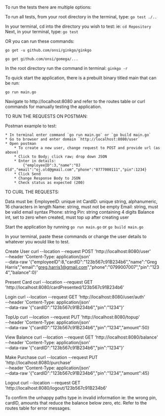 To run the tests there are multiple options:

To run all tests, from your root directory in the terminal, type: `go test ./..`

In your terminal, cd into the directory you wish to test: ie: `cd Repository`
Next, in your terminal, type: `go test`

OR you can run these commands: 

`go get -u github.com/onsi/ginkgo/ginkgo`

`go get github.com/onsi/gomega/...`

In the root directory run the command in terminal: `ginkgo -r`
	

To quick start the application, there is a prebuilt binary titled main that can be run:

`go run main.go`

Navigate to http://localhost:8080 and refer to the routes table or curl commands for manually testing the application.

TO RUN THE REQUESTS ON POSTMAN:

Postman example to test:

    * In terminal enter command `go run main.go` or `go build main.go`
    * Go to browser and enter domain `http://localhost:8080/user`
    * Open postman
        * To create a new user, change request to POST and provide url (as above)
        * Click to Body; click raw; drop down JSON
        * Enter in details: 
            {"employeeID":3,"name":"OJ Old","email":"oj.old@gmail.com","phone":"0777000111","pin":1234}
        * Click Send
        * Change Response Body to JSON
        * Check status as expected (200)


TO CURL THE REQUESTS:

Data must be:
EmployeeID: 	unique int
CardID: 	    unique string, alphanumeric, 16 characters in length
Name: 		    string, must not be empty
Email: 		    string, must be valid email syntax
Phone:		    string
Pin:		    string containing 4 digits
Balance 	    int, set to zero when created, must top up after creating user

Start the application by running `go run main.go` or `go build main.go`

In your terminal, paste these commands or change the user details to whatever you would like to test.


Create User
curl --location --request POST 'http://localhost:8080/user' \
--header 'Content-Type: application/json' \
--data-raw '{"employeeID":8,"cardID":"123b567c91B234b6","name":"Greg Harris","email":"greg.harris1@gmail.com","phone":"0799007007","pin":"1234","balance":0}'

Present Card
curl --location --request GET 'http://localhost:8080/cardPresented/123b567c91B234b6'



Login
curl --location --request GET 'http://localhost:8080/user/auth' \
--header 'Content-Type: application/json' \
--data-raw '{"cardID":"123b567c91B234b6","pin":"1234"}'
 
TopUp
curl --location --request PUT 'http://localhost:8080/topup' \
--header 'Content-Type: application/json' \
--data-raw '{"cardID":"123b567c91B234b6","pin":"1234","amount":50}
 
View Balance
curl --location --request GET 'http://localhost:8080/balance' \
--header 'Content-Type: application/json' \
--data-raw '{"cardID":"123b567c91B234b6","pin":"1234"}'
 
Make Purchase
curl --location --request PUT 'http://localhost:8080/purchase' \
--header 'Content-Type: application/json' \
--data-raw '{"cardID":"123b567c91B234b6","pin":"1234","amount":45}
 
Logout
curl --location --request GET 'http://localhost:8080/logout/123b567c91B234b6'
 
To confirm the unhappy paths type in invalid information 
ie: the wrong pin, cardID, amounts that reduce the balance below zero, etc. 
Refer to the routes table for error messages.


